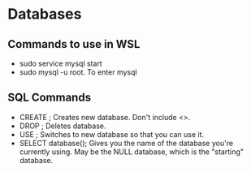 # Databases

## Commands to use in WSL
* sudo service mysql start
* sudo mysql -u root. To enter mysql

## SQL Commands
* CREATE <database name>; Creates new database. Don't include <>.
* DROP <database name>; Deletes database.
* USE <database name>; Switches to new database so that you can use it.
* SELECT database(); Gives you the name of the database you're currently using. May be the NULL database, which is the "starting" database.
 
